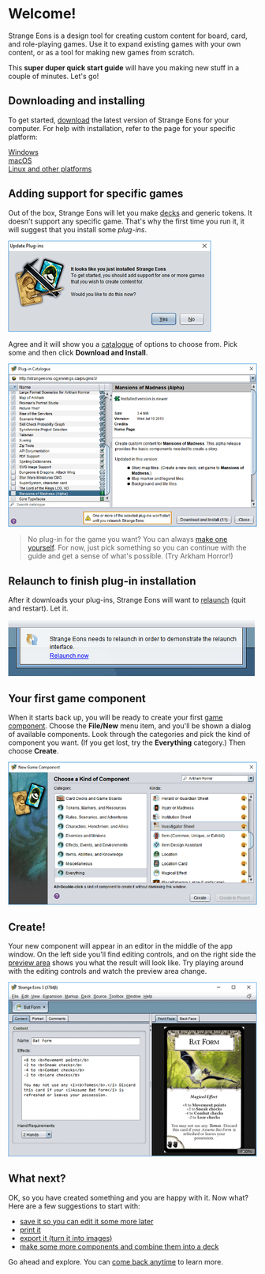 # Welcome!
Strange Eons is a design tool for creating custom content for board, card, and role-playing games. Use it to expand existing games with your own content, or as a tool for making new games from scratch.

This **super duper quick start guide** will have you making new stuff in a couple of minutes. Let's go!

## Downloading and installing
To get started, [download](http://cgjennings.ca/eons/download/update.html) the latest version of Strange Eons for your computer. For help with installation, refer to the page for your specific platform:

[Windows](um-install-win.md)  
[macOS](um-install-mac.md)  
[Linux and other platforms](um-install-other.md)

## Adding support for specific games

Out of the box, Strange Eons will let you make [decks](um-deck-intro.md) and generic tokens. It doesn't support any specific game. That's why the first time you run it, it will suggest that you install some *plug-ins*.

![the first run plug-in dialog](images/plugins-first-run.png)

Agree and it will show you a [catalogue](um-plugins-catalogue.md) of options to choose from. Pick some and then click **Download and Install**.

![plug-in catalogue dialog](images/catalog.png)

> No plug-in for the game you want? You can always [make one yourself](dm-index.md). For now, just pick something so you can continue with the guide and get a sense of what's possible. (Try Arkham Horror!)

## Relaunch to finish plug-in installation

After it downloads your plug-ins, Strange Eons will want to [relaunch](um-plugins-relaunching.md) (quit and restart). Let it.

![the relaunch pop-up window](images/relaunch.png)

## Your first game component

When it starts back up, you will be ready to create your first [game component](um-gc-intro.md). Choose the **File/New** menu item, and you'll be shown a dialog of available components. Look through the categories and pick the kind of component you want. (If you get lost, try the **Everything** category.) Then choose **Create**.

![the new component dialog](images/new-component.png)

## Create!

Your new component will appear in an editor in the middle of the app window. On the left side you'll find editing controls, and on the right side the [preview area](um-gc-preview.md) shows you what the result will look like. Try playing around with the editing controls and watch the preview area change.

![a game component editor](images/game-component.png)

## What next?
OK, so you have created something and you are happy with it. Now what? Here are a few suggestions to start with:

* [save it so you can edit it some more later](um-ui-menu.md#save)
* [print it](um-gc-print.md)
* [export it (turn it into images)](um-gc-export.md)
* [make some more components and combine them into a deck](um-deck-intro.md)

Go ahead and explore. You can [come back anytime](um-index.md) to learn more.